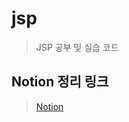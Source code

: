 # jsp
> JSP 공부 및 실습 코드

## Notion 정리 링크 
> [Notion](https://bristle-dracopelta-6b1.notion.site/JSP-4b2b69fc514f467499f82437fc6c222b)
